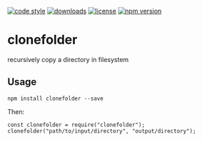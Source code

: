 [![code style](https://img.shields.io/badge/code_style-classic-blue.svg)](http://diogoeichert.github.io/eslint-config-classic)
[![downloads](https://img.shields.io/npm/dt/clonefolder.svg)](https://www.npmjs.com/package/clonefolder)
[![license](https://img.shields.io/github/license/diogoeichert/clonefolder.svg)](LICENSE)
[![npm version](https://img.shields.io/npm/v/clonefolder.svg)](https://www.npmjs.com/package/clonefolder)

# clonefolder
recursively copy a directory in filesystem

## Usage
```
npm install clonefolder --save
```
Then:
```
const clonefolder = require("clonefolder");
clonefolder("path/to/input/directory", "output/directory");
```
